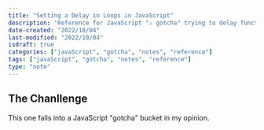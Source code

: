 ```yaml
---
title: "Setting a Delay in Loops in JavaScript"
description: 'Reference for JavaScript "⚠️ gotcha" trying to delay function in loop'
date-created: "2022/10/04"
last-modified: "2022/10/04"
isdraft: true
categories: ["javaScript", "gotcha", "notes", "reference"]
tags: ["javaScript", "gotcha", "notes", "reference"]
type: "note"
---
```


## The Chanllenge

This one falls into a JavaScript "gotcha" bucket in my opinion.
